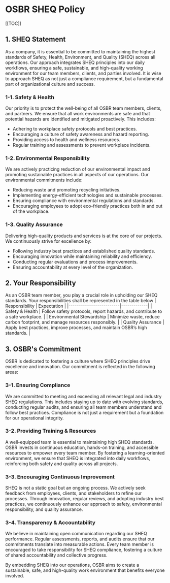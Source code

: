 # OSBR SHEQ Policy

[[TOC]]

## 1. SHEQ Statement

As a company, it is essential to be committed to maintaining the highest standards of Safety, Health, Environment, and Quality (SHEQ) across all operations. Our approach integrates SHEQ principles into our daily workflows, ensuring a safe, sustainable, and high-quality working environment for our team members, clients, and parties involved. It is wise to approach SHEQ as not just a compliance requirement, but a fundamental part of organizational culture and success.

### 1-1. Safety & Health

Our priority is to protect the well-being of all OSBR team members, clients, and partners. We ensure that all work environments are safe and that potential hazards are identified and mitigated proactively. This includes:

- Adhering to workplace safety protocols and best practices.
- Encouraging a culture of safety awareness and hazard reporting.
- Providing access to health and wellness resources.
- Regular training and assessments to prevent workplace incidents.

### 1-2. Environmental Responsibility

We are actively practicing reduction of our environmental impact and promoting sustainable practices in all aspects of our operations. Our environmental commitments include:

- Reducing waste and promoting recycling initiatives.
- Implementing energy-efficient technologies and sustainable processes.
- Ensuring compliance with environmental regulations and standards.
- Encouraging employees to adopt eco-friendly practices both in and out of the workplace.

### 1-3. Quality Assurance

Delivering high-quality products and services is at the core of our projects. We continuously strive for excellence by:

- Following industry best practices and established quality standards.
- Encouraging innovation while maintaining reliability and efficiency.
- Conducting regular evaluations and process improvements.
- Ensuring accountability at every level of the organization.

## 2. Your Responsibility

As an OSBR team member, you play a crucial role in upholding our SHEQ standards. Your responsibilities shall be represented in the table below
| Responsibility | Expectation |
|-------------------------|-------------|
| Safety & Health | Follow safety protocols, report hazards, and contribute to a safe workplace. |
| Environmental Stewardship | Minimize waste, reduce carbon footprint, and manage resources responsibly. |
| Quality Assurance | Apply best practices, improve processes, and maintain OSBR’s high standards. |

## 3. OSBR's Commitment

OSBR is dedicated to fostering a culture where SHEQ principles drive excellence and innovation. Our commitment is reflected in the following areas:

### 3-1. Ensuring Compliance

We are committed to meeting and exceeding all relevant legal and industry SHEQ regulations. This includes staying up to date with evolving standards, conducting regular audits, and ensuring all team members understand and follow best practices. Compliance is not just a requirement but a foundation for our operational integrity.

### 3-2. Providing Training & Resources

A well-equipped team is essential to maintaining high SHEQ standards. OSBR invests in continuous education, hands-on training, and accessible resources to empower every team member. By fostering a learning-oriented environment, we ensure that SHEQ is integrated into daily workflows, reinforcing both safety and quality across all projects.

### 3-3. Encouraging Continuous Improvement

SHEQ is not a static goal but an ongoing process. We actively seek feedback from employees, clients, and stakeholders to refine our processes. Through innovation, regular reviews, and adopting industry best practices, we continuously enhance our approach to safety, environmental responsibility, and quality assurance.

### 3-4. Transparency & Accountability

We believe in maintaining open communication regarding our SHEQ performance. Regular assessments, reports, and audits ensure that our commitments translate into measurable actions. Every team member is encouraged to take responsibility for SHEQ compliance, fostering a culture of shared accountability and collective progress.

By embedding SHEQ into our operations, OSBR aims to create a sustainable, safe, and high-quality work environment that benefits everyone involved.
